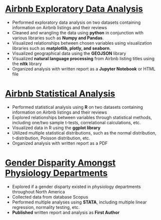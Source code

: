 # [Airbnb Exploratory Data Analysis](https://github.com/imadahmad97/EDA-of-Airbnb-Data)

* Performed exploratory data analysis on two datasets containing information on Airbnb listings and their reviews 
* Cleaned and wrangling the data using **python** in conjunction with various libraries such as **Numpy and Pandas**. 
* Visualized relationships between chosen variables using visualization libraries such as **matplotlib, plotly, and seaborn**. 
* Visualized geographical data using the **GEOJSON** library 
* Visualized **natural language processing** from Airbnb listing titles using the **nltk** library
* Organized analysis with written report as a **Jupyter Notebook** or HTML file

# [Airbnb Statistical Analysis](https://github.com/imadahmad97/Statistical-Analysis-of-Airbnb-Data)

* Performed statistical analysis using **R** on two datasets containing information on Airbnb listings and their reviews
* Explored relationships between variables through statistical methods, including one/two sample t-tests, correlational calculations, etc.
* Visualized data in R using the **ggplot library**
* Utilized multiple statistical distributions, such as the normal distribution, t-distribution, Poisson distribution, etc.
* Organized analysis with written report as a PDF

# [Gender Disparity Amongst Physiology Departments](https://www.cureus.com/articles/46484-sex-disparity-among-faculty-of-physiology-in-north-american-academia-differences-in-scholarly-productivity-and-academic-rank)

* Explored if a gender disparty existed in physiology departments throughout North America
* Collected data from database Scopus
* Performed multiple analyses using **STATA**, including multiple linear regression, normality testing, etc.
* **Published** written report and analysis as **First Author**

